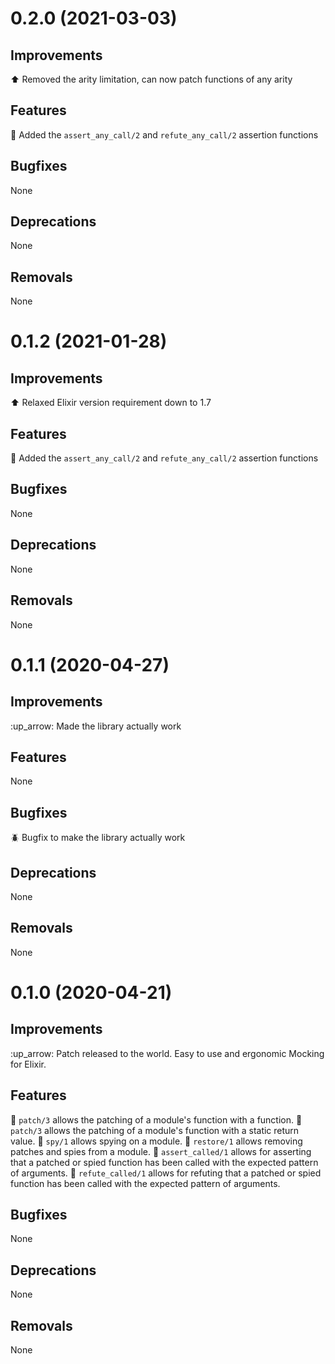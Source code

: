 # 0.2.0 (2021-03-03)

## Improvements

:arrow_up: Removed the arity limitation, can now patch functions of any arity

## Features

:gift: Added the `assert_any_call/2` and `refute_any_call/2` assertion functions

## Bugfixes

None

## Deprecations

None

## Removals

None

# 0.1.2 (2021-01-28)

## Improvements

:arrow_up: Relaxed Elixir version requirement down to 1.7

## Features

:gift: Added the `assert_any_call/2` and `refute_any_call/2` assertion functions

## Bugfixes

None

## Deprecations

None

## Removals

None

# 0.1.1 (2020-04-27)

## Improvements

:up_arrow: Made the library actually work

## Features

None

## Bugfixes

:beetle: Bugfix to make the library actually work

## Deprecations

None

## Removals

None


# 0.1.0 (2020-04-21)

## Improvements

:up_arrow: Patch released to the world.  Easy to use and ergonomic Mocking for Elixir.

## Features

:gift: `patch/3` allows the patching of a module's function with a function.
:gift: `patch/3` allows the patching of a module's function with a static return value.
:gift: `spy/1` allows spying on a module.
:gift: `restore/1` allows removing patches and spies from a module.
:gift: `assert_called/1` allows for asserting that a patched or spied function has been called
       with the expected pattern of arguments.
:gift: `refute_called/1` allows for refuting that a patched or spied function has been called with
       the expected pattern of arguments.

## Bugfixes

None

## Deprecations

None

## Removals

None